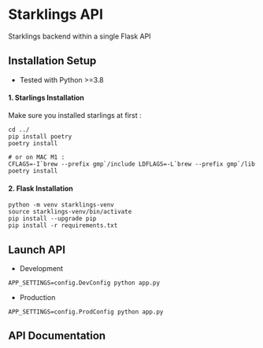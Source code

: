 # Starklings API

Starklings backend within a single Flask API

## Installation Setup

- Tested with Python >=3.8

#### 1. Starlings Installation

Make sure you installed starlings at first :
```
cd ../
pip install poetry
poetry install

# or on MAC M1 : 
CFLAGS=-I`brew --prefix gmp`/include LDFLAGS=-L`brew --prefix gmp`/lib poetry install
```

#### 2. Flask Installation

```
python -m venv starklings-venv
source starklings-venv/bin/activate
pip install --upgrade pip
pip install -r requirements.txt
```

## Launch API

- Development
```
APP_SETTINGS=config.DevConfig python app.py
```

- Production
```
APP_SETTINGS=config.ProdConfig python app.py
```


## API Documentation



